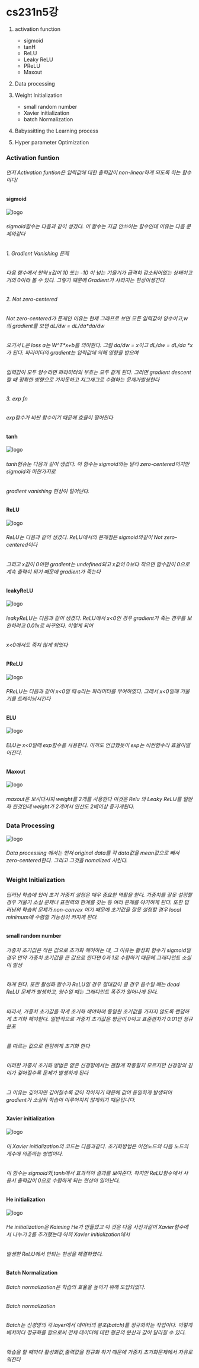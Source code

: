 # cs231n5강

1. activation function 
    - sigmoid
    - tanH
    - ReLU
    - Leaky ReLU
    - PReLU
    - Maxout
2. Data processing

3. Weight Initialization
    - small random number
    - Xavier initialization
    - batch Normalization
    
4. Babyssitting the Learning process

5. Hyper parameter Optimization

### Activation funtion 
###### 먼저 Activation funtion은 입력값에 대한 출력값이 non-linear하게 되도록 하는 함수이다/
#### sigmoid  
![logo](https://user-images.githubusercontent.com/68374734/107511737-396e1600-6be9-11eb-8082-ad8e9d87c7b4.PNG)
###### sigmoid함수는 다음과 같이 생겼다. 이 함수는 지금 안쓰이는 함수인데 이유는 다음 문제와같다  
###### 1. Gradient Vanishing 문제
######      다음 함수에서 만약 x값이 10 또는 -10 이 넘는 기울기가 급격히 감소되어있는 상태이고 거의 0이라 볼 수 있다. 그렇기 때문에 Gradient가 사라지는 현상이생긴다.
###### 2. Not zero-centered
######      Not zero-centered가 문제인 이유는 현제 그래프로 보면 모든 입력값이 양수이고,w 의 gradient를 보면 dL/dw = dL/da*da/dw
######      요기서 L은 loss a는 W^T*x+b를 의미한다. 그럼 da/dw = x이고 dL/dw = dL/da *x가 된다. 파라미터의 gradient는 입력값에 의해 영향을 받으며
######      입력값이 모두 양수라면 파라미터의 부호는 모두 같게 된다. 그러면 gradient descent 할 때 정확한 방향으로 가지못하고 지그재그로 수렴하는 문제가발생한다
###### 3. exp fn
######      exp함수가 비싼 함수이기 때문에 효율이 떨어진다

#### tanh

![logo](https://user-images.githubusercontent.com/68374734/107511748-3d019d00-6be9-11eb-85dd-52acadd1e3a4.PNG)
###### tanh험슈눈 다음과 같이 생겼다. 이 함수는 sigmoid와는 달리 zero-centered이지만 sigmoid와 마찬가지로
###### gradient vanishing 현상이 일어난다.
#### ReLU
![logo](https://user-images.githubusercontent.com/68374734/107511754-3f63f700-6be9-11eb-8157-6ce7d741714a.PNG)
###### ReLU는 다음과 같이 생겼다. ReLU에서의 문제점은 sigmoid와같이 Not zero-centered이다
###### 그리고 x값이 0이면 gradient는 undefined되고 x값이 0보다 작으면 함수값이 0으로 계속 출력이 되기 때문에 gradient가 죽는다 
#### leakyReLU
![logo](https://user-images.githubusercontent.com/68374734/107511759-41c65100-6be9-11eb-833b-f7d7b004e911.PNG)
###### leakyReLU는 다음과 같이 생겼다. ReLU에서 x<0인 경우 gradient가 죽는 경우를 보완하려고 0.01x로 바꾸었다. 이렇게 되어
###### x<0에서도 죽지 않게 되었다
#### PReLU
![logo](https://user-images.githubusercontent.com/68374734/107511764-43901480-6be9-11eb-8972-554604857dd5.PNG)
###### PReLU는 다음과 같이 x<0일 때 a라는 파라미터를 부여하였다. 그래서 x<0일때 기울기를 트레이닝시킨다
#### ELU
![logo](https://user-images.githubusercontent.com/68374734/107511776-4854c880-6be9-11eb-9ce9-e62bdba988c3.PNG)
###### ELU는 x<0일때 exp함수를 사용한다. 아까도 언급했듯이 exp는 비싼함수라 효율이떨어진다.
#### Maxout 
![logo](https://user-images.githubusercontent.com/68374734/107511770-45f26e80-6be9-11eb-9663-9d050f813e7d.PNG)
###### maxout은 보시다시피 weight를 2개를 사용한다 이것은 Relu 와 Leaky ReLU를 일반화 한것인데 weight가 2개여서 연산도 2배이상 증가게된다.

### Data Processing 
![logo](https://user-images.githubusercontent.com/68374734/107515364-43464800-6bee-11eb-888c-2a01544524d5.PNG)
###### Data processing 에서는 먼저 original data를 각 data값을 mean값으로 빼서 zero-centered한다. 그리고 그것을 nomalized 시킨다.

### Weight Initialization  
###### 딥러닝 학습에 있어 초기 가중치 설정은 매우 중요한 역활을 한다. 가중치를 잘못 설정할 경우 기울기 소실 문제나 표현력의 한계를 갖는 등 여러 문제를 야기하게 된다. 또한 딥러닝의 학습의 문제가 non-convex 이기 때문에 초기값을 잘못 설정할 경우 local minimum에 수렴할 가능성이 커지게 된다.  
#### small random number 
###### 가중치 초기값은 작은 값으로 초기화 해야하는 데, 그 이유는 활성화 함수가 sigmoid일 경우 만약 가중치 초기값을 큰 값으로 한다면 0과 1로 수렴하기 때문에 그래디언트 소실이 발생
###### 하게 된다. 또한 활성화 함수가 ReLU일 경우 절대값이 클 경우 음수일 때는 dead ReLU 문제가 발생하고, 양수일 때는 그래디언트 폭주가 일어나게 된다. 
###### 따라서, 가중치 초기값을 작게 초기화 해야하며 동일한 초기값을 가지지 않도록 랜덤하게 초기화 해야한다. 일반적으로 가중치 초기값은 평균이 0이고 표준편차가 0.01인 정규분포
###### 를 따르는 값으로 랜덤하게 초기화 한다
###### 이러한 가중치 초기화 방법은 얕은 신경망에서는 괜찮게 작동할지 모르지만 신경망의 깊이가 깊어질수록 문제가 발생하게 된다
###### 그 이유는 깊어지면 깊어질수록 값이 작아지기 때문에 값이 동일하게 발생되어 gradient가 소실되 학습이 이루어지지 않게되기 때문입니다.

#### Xavier initialization
![logo](https://user-images.githubusercontent.com/68374734/107516361-a684aa00-6bef-11eb-8545-4e78913da05d.PNG)
###### 이 Xavier initialization의 코드는 다음과같다. 초기화방법은 이전노드와 다음 노드의 개수에 의존하는 방법이다.
###### 이 함수는 sigmoid와,tanh에서 효과적이 결과를 보여준다. 하지만 ReLU함수에서 사용시 출력값이 0으로 수렴하게 되는 현상이 일어난다.

#### He initialization
![logo](https://user-images.githubusercontent.com/68374734/107511780-4ab72280-6be9-11eb-88c3-8b1170328d9d.PNG)
###### He initialization은 Kaiming He가 만들었고 이 것은 다음 사진과같이 Xavier함수에서 나누기 2를 추가했는데 아까 Xavier initialization에서
###### 발생한 ReLU에서 안되는 현상을 해결하였다.

#### Batch Normalization
###### Batch normalization은 학습의 효율을 높이기 위해 도입되었다.
###### Batch normalization
###### Batch는 신경망의 각 layer에서 데이터의 분포(batch)를 정규화하는 작업이다. 이렇게 배치마다 정규화를 함으로써 전체 데이터에 대한 평균의 분산과 값이 달라질 수 있다.
###### 학습을 할 때마다 활성화값,출력값을 정규화 하기 때문에 가중치 초기화문제에서 자유로워진다
